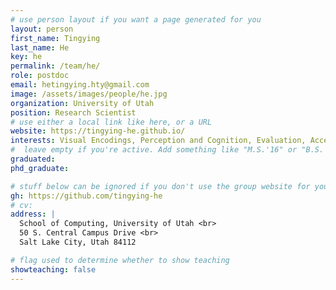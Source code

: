 ```yaml
---
# use person layout if you want a page generated for you
layout: person
first_name: Tingying
last_name: He
key: he
permalink: /team/he/
role: postdoc
email: hetingying.hty@gmail.com
image: /assets/images/people/he.jpg
organization: University of Utah
position: Research Scientist
# use either a local link like here, or a URL
website: https://tingying-he.github.io/
interests: Visual Encodings, Perception and Cognition, Evaluation, Accessibility
#  leave empty if you're active. Add something like "M.S.'16" or "B.S.'17" if you got a degree while at VDL. Add "N" if you left VDL before you got a degree.
graduated:
phd_graduate: 

# stuff below can be ignored if you don't use the group website for your private website
gh: https://github.com/tingying-he
# cv:
address: |
  School of Computing, University of Utah <br>
  50 S. Central Campus Drive <br>
  Salt Lake City, Utah 84112

# flag used to determine whether to show teaching
showteaching: false
---
```

